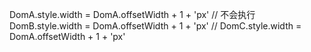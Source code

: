 DomA.style.width = DomA.offsetWidth + 1 + 'px'   //  不会执行
DomB.style.width = DomA.offsetWidth + 1 + 'px'   // 
DomC.style.width = DomA.offsetWidth + 1 + 'px'